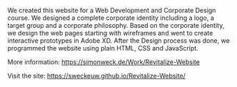 We created this website for a Web Development and Corporate Design course. We designed a complete corporate identity including a logo, a target group and a corporate philosophy. Based on the corporate identity, we design the web pages starting with wireframes and went to create interactive prototypes in Adobe XD. After the Design process was done, we programmed the website using plain HTML, CSS and JavaScript.

More information: https://simonweck.de/Work/Revitalize-Website

Visit the site: https://sweckeuw.github.io/Revitalize-Website/
